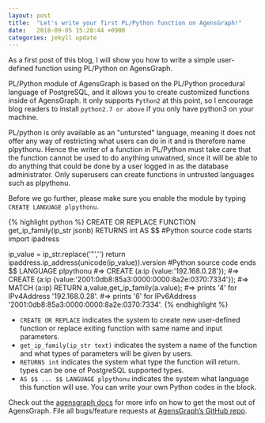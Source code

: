 ```yaml
---
layout: post
title:  "Let's write your first PL/Python function on AgensGraph!"
date:   2018-09-05 15:28:44 +0900
categories: jekyll update
---
```

As a first post of this blog, I will show you how to write a simple user-defined function using PL/Python on AgensGraph.

PL/Python module of AgensGraph is based on the PL/Python procedural language of PostgreSQL, and it allows you to create customized functions inside of AgensGraph. it only supports `Python2` at this point, so I encourage blog readers to install `python2.7 or above` if you only have python3 on your machine.

PL/python is only available as an "untursted" language, meaning it does not offer any way of restricting what users can do in it and is therefore name plpythonu. Hence the writer of a function in PL/Python must take care that the function cannot be used to do anything unwatned, since it will be able to do anything that could be done by a user logged in as the database administrator. Only superusers can create functions in untrusted languages such as plpythonu.

Before we go further, please make sure you enable the module by typing `CREATE LANGUAGE plpythonu`. 

{% highlight python %}
CREATE OR REPLACE FUNCTION get_ip_family(ip_str jsonb)
RETURNS int
AS $$
#Python source code starts
import ipadress

ip_value = ip_str.replace('\"','')
return ipaddress.ip_address(unicode(ip_value)).version
#Python source code ends
$$ LANGUAGE plpythonu
#=> CREATE (a:ip {value:'192.168.0.28'});
#=> CREATE (a:ip {value:'2001:0db8:85a3:0000:0000:8a2e:0370:7334'});
#=> MATCH (a:ip) RETURN a,value,get_ip_family(a.value);
#=> prints '4' for IPv4Address '192.168.0.28'. 
#=> prints '6' for IPv6Address '2001:0db8:85a3:0000:0000:8a2e:0370:7334'.
{% endhighlight %}

- `CREATE OR REPLACE` indicates the system to create new user-defined function or replace exiting function with same name and input parameters.
- `get_ip_family(ip_str text)` indicates the system a name of the function and what types of parameters will be given by users.
- `RETURNS int` indicates the system what type the function will return. types can be one of PostgreSQL supported types.
- `AS $$ ... $$ LANGUAGE plpythonu` indicates the system what language this function will use. You can write your own Python codes in the block.

Check out the [agensgraph docs][agensgraph-docs] for more info on how to get the most out of AgensGraph. File all bugs/feature requests at [AgensGraph’s GitHub repo][agensgraph-github]. 

[agensgraph-docs]: https://bitnine.net/documentation
[agensgraph-github]:   https://github.com/bitnine-oss/agensgraph
